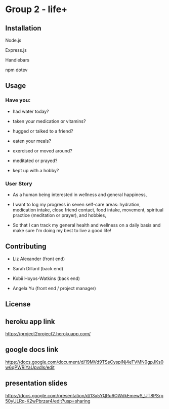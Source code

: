 # Group 2 - life+

## Installation
Node.js

Express.js

Handlebars

npm dotev

## Usage

### Have you:

* had water today?

* taken your medication or vitamins?

* hugged or talked to a friend?

* eaten your meals?

* exercised or moved around?

* meditated or prayed?

* kept up with a hobby?

### User Story

* As a human being interested in wellness and general happiness,

* I want to log my progress in seven self-care areas: hydration, medication intake, close friend contact, food intake, movement, spiritual practice (meditation or prayer), and hobbies, 

* So that I can track my general health and wellness on a daily basis and make sure I'm doing my best to live a good life!

## Contributing
* Liz Alexander (front end)

* Sarah Dillard (back end)

* Kobii Hoyos-Watkins (back end)

* Angela Yu (front end / project manager)

## License

## heroku app link
https://project2project2.herokuapp.com/

## google docs link
https://docs.google.com/document/d/19MVd9TSsCysplNj4eTVMN0gpJKs0w6qPWRiYaUpvdls/edit

## presentation slides
https://docs.google.com/presentation/d/13x5YQRu6OWdkEmewS_UT8PSrp50yULRq-K2wPbrzar4/edit?usp=sharing
